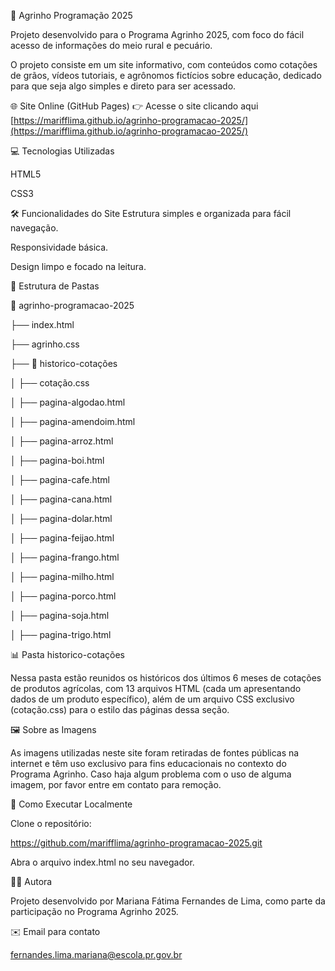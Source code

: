 🌱 Agrinho Programação 2025

Projeto desenvolvido para o Programa Agrinho 2025, com foco do fácil acesso de informações do meio rural e pecuário.

O projeto consiste em um site informativo, com conteúdos como cotações de grãos, vídeos tutoriais, e agrônomos fictícios sobre educação, dedicado para que seja algo simples e direto para ser acessado.


🌐 Site Online (GitHub Pages)
👉 Acesse o site clicando aqui
[https://marifflima.github.io/agrinho-programacao-2025/](https://marifflima.github.io/agrinho-programacao-2025/)


💻 Tecnologias Utilizadas

HTML5

CSS3


🛠️ Funcionalidades do Site
Estrutura simples e organizada para fácil navegação.

Responsividade básica.

Design limpo e focado na leitura.


📂 Estrutura de Pastas

📁 agrinho-programacao-2025

├── index.html

├── agrinho.css

   ├── 📁 historico-cotações

   │   ├── cotação.css

   │   ├── pagina-algodao.html

   │   ├── pagina-amendoim.html

   │   ├── pagina-arroz.html

   │   ├── pagina-boi.html

   │   ├── pagina-cafe.html

   │   ├── pagina-cana.html

   │   ├── pagina-dolar.html

   │   ├── pagina-feijao.html

   │   ├── pagina-frango.html

   │   ├── pagina-milho.html

   │   ├── pagina-porco.html

   │   ├── pagina-soja.html

   │   ├── pagina-trigo.html



📊 Pasta historico-cotações

Nessa pasta estão reunidos os históricos dos últimos 6 meses de cotações de produtos agrícolas, com 13 arquivos HTML (cada um apresentando dados de um produto específico), além de um arquivo CSS exclusivo (cotação.css) para o estilo das páginas dessa seção.

🖼️ Sobre as Imagens

As imagens utilizadas neste site foram retiradas de fontes públicas na internet e têm uso exclusivo para fins educacionais no contexto do Programa Agrinho. Caso haja algum problema com o uso de alguma imagem, por favor entre em contato para remoção.

🌟 Como Executar Localmente

Clone o repositório:

https://github.com/marifflima/agrinho-programacao-2025.git

Abra o arquivo index.html no seu navegador.

👩‍💻 Autora

Projeto desenvolvido por Mariana Fátima Fernandes de Lima, como parte da participação no Programa Agrinho 2025.

✉️ Email para contato

fernandes.lima.mariana@escola.pr.gov.br
